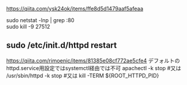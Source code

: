 https://qiita.com/ysk24ok/items/ffe8d5d1479aaf5afeaa

sudo netstat -lnp | grep :80  
 sudo kill -9 27512
## sudo /etc/init.d/httpd restart
https://qiita.com/rimoenic/items/81385e08cf772ae5cfe4
デフォルトのhttpd.service用設定ではsystemctl経由では不可
apachectl -k stop
#又は
/usr/sbin/httpd -k stop
#又は
kill -TERM ${ROOT_HTTPD_PID}
